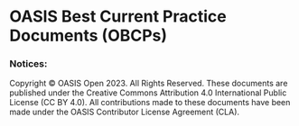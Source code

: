 # OASIS Best Current Practice Documents (OBCPs)

### Notices:

Copyright © OASIS Open 2023. All Rights Reserved. These documents are published
under the Creative Commons Attribution 4.0 International Public License (CC BY
4.0). All contributions made to these documents have been made under the OASIS
Contributor License Agreement (CLA).